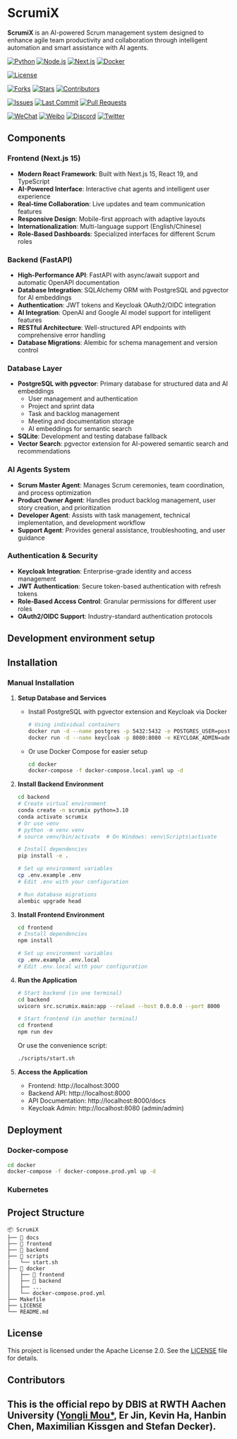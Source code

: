 # ScrumiX

**ScrumiX** is an AI-powered Scrum management system designed to enhance agile team productivity and collaboration through intelligent automation and smart assistance with AI agents. 

[![Python](https://img.shields.io/badge/Python-3.10%2B-blue.svg)](https://www.python.org/)
[![Node.js](https://img.shields.io/badge/Node.js-23-blue.svg)](https://nodejs.org/)
[![Next.js](https://img.shields.io/badge/Next.js-15-blue.svg)](https://nextjs.org/)
[![Docker](https://img.shields.io/badge/Docker-Supported-green)](https://hub.docker.com/r/YOUR_DOCKER_IMAGE)

[![License](https://img.shields.io/badge/license-Apache%202.0-blue.svg)](LICENSE)

[![Forks](https://img.shields.io/github/forks/MouYongli/ScrumiX?style=social)](https://github.com/MouYongli/ScrumiX/network/members)
[![Stars](https://img.shields.io/github/stars/MouYongli/ScrumiX?style=social)](https://github.com/MouYongli/ScrumiX/stargazers)
[![Contributors](https://img.shields.io/github/contributors/MouYongli/ScrumiX)](https://github.com/MouYongli/ScrumiX/graphs/contributors)

[![Issues](https://img.shields.io/github/issues/MouYongli/ScrumiX)](https://github.com/MouYongli/ScrumiX/issues)
[![Last Commit](https://img.shields.io/github/last-commit/MouYongli/ScrumiX)](https://github.com/MouYongli/ScrumiX/commits/main)
[![Pull Requests](https://img.shields.io/github/issues-pr/MouYongli/ScrumiX)](https://github.com/MouYongli/ScrumiX/pulls)
<!-- [![Build Status](https://img.shields.io/github/actions/workflow/status/MouYongli/ScrumiX/ci.yml)](https://github.com/MouYongli/ScrumiX/actions)
[![Code Quality](https://img.shields.io/lgtm/grade/python/g/MouYongli/ScrumiX.svg?logo=lgtm&logoWidth=18)](https://lgtm.com/projects/g/MouYongli/ScrumiX/context:python) -->

<!-- [![arXiv](https://img.shields.io/badge/arXiv-XXXX.XXXXX-b31b1b.svg)](https://arxiv.org/abs/XXXX.XXXXX)
[![DOI](https://zenodo.org/badge/DOI/10.5281/zenodo.xxxxxx.svg)](https://doi.org/10.5281/zenodo.xxxxxx) -->

[![WeChat](https://img.shields.io/badge/WeChat-公众号名称-green)](https://your-wechat-link.com)
[![Weibo](https://img.shields.io/badge/Weibo-关注-red)](https://weibo.com/YOUR_WEIBO_LINK)
[![Discord](https://img.shields.io/discord/YOUR_DISCORD_SERVER_ID?label=Discord&logo=discord&color=5865F2)](https://discord.gg/YOUR_INVITE_LINK)
[![Twitter](https://img.shields.io/twitter/follow/YOUR_TWITTER_HANDLE?style=social)](https://twitter.com/YOUR_TWITTER_HANDLE)


## Components

### Frontend (Next.js 15)
- **Modern React Framework**: Built with Next.js 15, React 19, and TypeScript
- **AI-Powered Interface**: Interactive chat agents and intelligent user experience
- **Real-time Collaboration**: Live updates and team communication features
- **Responsive Design**: Mobile-first approach with adaptive layouts
- **Internationalization**: Multi-language support (English/Chinese)
- **Role-Based Dashboards**: Specialized interfaces for different Scrum roles

### Backend (FastAPI)
- **High-Performance API**: FastAPI with async/await support and automatic OpenAPI documentation
- **Database Integration**: SQLAlchemy ORM with PostgreSQL and pgvector for AI embeddings
- **Authentication**: JWT tokens and Keycloak OAuth2/OIDC integration
- **AI Integration**: OpenAI and Google AI model support for intelligent features
- **RESTful Architecture**: Well-structured API endpoints with comprehensive error handling
- **Database Migrations**: Alembic for schema management and version control

### Database Layer
- **PostgreSQL with pgvector**: Primary database for structured data and AI embeddings
  - User management and authentication
  - Project and sprint data
  - Task and backlog management
  - Meeting and documentation storage
  - AI embeddings for semantic search
- **SQLite**: Development and testing database fallback
- **Vector Search**: pgvector extension for AI-powered semantic search and recommendations

### AI Agents System
- **Scrum Master Agent**: Manages Scrum ceremonies, team coordination, and process optimization
- **Product Owner Agent**: Handles product backlog management, user story creation, and prioritization
- **Developer Agent**: Assists with task management, technical implementation, and development workflow
- **Support Agent**: Provides general assistance, troubleshooting, and user guidance

### Authentication & Security
- **Keycloak Integration**: Enterprise-grade identity and access management
- **JWT Authentication**: Secure token-based authentication with refresh tokens
- **Role-Based Access Control**: Granular permissions for different user roles
- **OAuth2/OIDC Support**: Industry-standard authentication protocols



## Development environment setup




## Installation

### Manual Installation

1. **Setup Database and Services**
   - Install PostgreSQL with pgvector extension and Keycloak via Docker
     ```bash
     # Using individual containers
     docker run -d --name postgres -p 5432:5432 -e POSTGRES_USER=postgres -e POSTGRES_PASSWORD=scrumix -e POSTGRES_DB=scrumix_dev pgvector/pgvector:pg16
     docker run -d --name keycloak -p 8080:8080 -e KEYCLOAK_ADMIN=admin -e KEYCLOAK_ADMIN_PASSWORD=admin quay.io/keycloak/keycloak:23.0 start-dev
     ```
   - Or use Docker Compose for easier setup
     ```bash
     cd docker
     docker-compose -f docker-compose.local.yaml up -d
     ```

2. **Install Backend Environment**
   ```bash
   cd backend
   # Create virtual environment
   conda create -n scrumix python=3.10
   conda activate scrumix
   # Or use venv
   # python -m venv venv
   # source venv/bin/activate  # On Windows: venv\Scripts\activate
   
   # Install dependencies
   pip install -e .
   
   # Set up environment variables
   cp .env.example .env
   # Edit .env with your configuration
   
   # Run database migrations
   alembic upgrade head
   ```

3. **Install Frontend Environment**
   ```bash
   cd frontend
   # Install dependencies
   npm install
   
   # Set up environment variables
   cp .env.example .env.local
   # Edit .env.local with your configuration
   ```

4. **Run the Application**
   ```bash
   # Start backend (in one terminal)
   cd backend
   uvicorn src.scrumix.main:app --reload --host 0.0.0.0 --port 8000
   
   # Start frontend (in another terminal)
   cd frontend
   npm run dev
   ```
   
   Or use the convenience script:
   ```bash
   ./scripts/start.sh
   ```

5. **Access the Application**
   - Frontend: http://localhost:3000
   - Backend API: http://localhost:8000
   - API Documentation: http://localhost:8000/docs
   - Keycloak Admin: http://localhost:8080 (admin/admin)

## Deployment

### Docker-compose

```bash
cd docker
docker-compose -f docker-compose.prod.yml up -d
```

### Kubernetes



## Project Structure

```
📦 ScrumiX
├── 📁 docs
├── 📁 frontend     
├── 📁 backend
├── 📁 scripts
|   └── start.sh
├── 📁 docker        
│   ├── 📁 frontend
│   ├── 📁 backend
│   ├── ...
│   └── docker-compose.prod.yml
├── Makefile    
├── LICENSE    
└── README.md             
```


## License
This project is licensed under the Apache License 2.0. See the [LICENSE](LICENSE) file for details.

## Contributors

This is the official repo by DBIS at RWTH Aachen University ([Yongli Mou*](mou@dbis.rwth-aachen.de), Er Jin, Kevin Ha, Hanbin Chen, Maximilian Kissgen and Stefan Decker). 
---
<!-- ---Developed by **Your Name** | [LinkedIn](https://linkedin.com/in/YOURNAME) | [Twitter](https://twitter.com/YOURHANDLE) -->